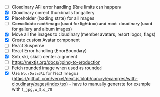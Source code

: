 - [ ] Cloudinary API error handling (Rate limits can happen)
- [x] Cloudinary correct thumbnails for gallery
- [x] Placeholder (loading state) for all images
- [ ] Consolidate next/image (used for lightbox) and next-cloudinary (used for gallery and album images)
- [x] Move all the images to cloudinary (member avatars, resort logos, flags)
- [x] Create custom Avatar component
- [ ] React Suspense
- [ ] React Error handling (ErrorBoundary)
- [x] Snb, ski, skialp center alignment
- [ ] https://nextjs.org/docs/going-to-production
- [ ] Fetch rounded image when used as rounded
- [x] Use `blurDataURL` for Next Images (https://github.com/vercel/next.js/blob/canary/examples/with-cloudinary/pages/index.tsx) - have to manually generate for example with `f_jpg,w_8,q_70`
